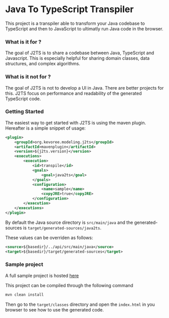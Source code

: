 # Java To TypeScript Transpiler

This project is a transpiler able to transform your Java codebase to TypeScript and then to JavaScript to ultimatly run Java code in the browser.

### What is it for ?

The goal of J2TS is to share a codebase between Java, TypeScript and Javascript.
This is especially helpful for sharing domain classes, data structures, and complex algorithms.

### What is it not for ?

The goal of J2TS is not to develop a UI in Java. There are better projects for this.
J2TS focus on performance and readability of the generated TypeScript code.

### Getting Started

The easiest way to get started with J2TS is using the maven plugin.
Hereafter is a simple snippet of usage:

```xml
<plugin>
    <groupId>org.kevoree.modeling.j2ts</groupId>
    <artifactId>mavenplugin</artifactId>
    <version>${j2ts.version}</version>
    <executions>
        <execution>
            <id>transpile</id>
            <goals>
                <goal>java2ts</goal>
            </goals>
            <configuration>
                <name>sample</name>
                <copyJRE>true</copyJRE>
            </configuration>
        </execution>
    </executions>
</plugin>
```

By default the Java source directory is ```src/main/java``` and the generated-sources is ```target/generated-sources/java2ts```.

These values can be overriden as follows:

```xml
<source>${basedir}/../api/src/main/java</source>
<target>${basedir}/target/generated-sources</target>
```

### Sample project

A full sample project is hosted [here](https://github.com/kevoree-modeling/java2typescript/raw/master/sample.zip)

This project can be compiled through the following command
```sh
mvn clean install
```

Then go to the ```target/classes``` directory and open the ```index.html``` in you browser to see how to use the generated code.

